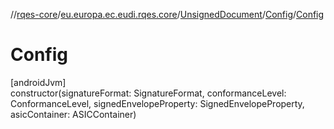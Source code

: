 //[rqes-core](../../../../index.md)/[eu.europa.ec.eudi.rqes.core](../../index.md)/[UnsignedDocument](../index.md)/[Config](index.md)/[Config](-config.md)

# Config

[androidJvm]\
constructor(signatureFormat: SignatureFormat, conformanceLevel: ConformanceLevel, signedEnvelopeProperty: SignedEnvelopeProperty, asicContainer: ASICContainer)
